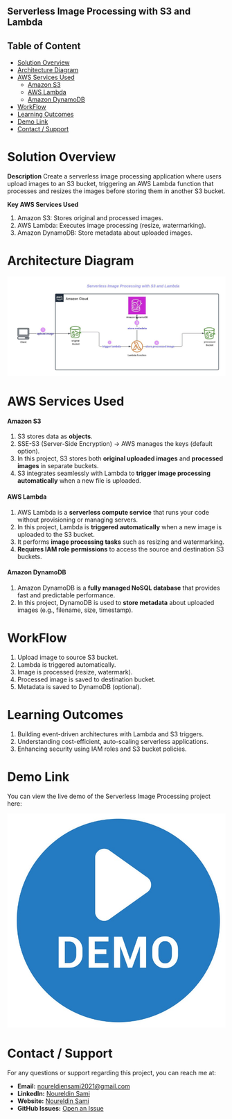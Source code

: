 ## Serverless Image Processing with S3 and Lambda

## Table of Content
- [Solution Overview](#solution-overview)
- [Architecture Diagram](#architecture-diagram)
- [AWS Services Used](#aws-services-used)
  - [Amazon S3](#amazon-s3)
  - [AWS Lambda](#aws-lambda)
  - [Amazon DynamoDB](#amazon-dynamodb)
- [WorkFlow](#WorkFlow)
- [Learning Outcomes](#Learning-Outcomes)
- [Demo Link](#demo-link)
- [Contact / Support](#contact--support)

 




# Solution Overview

**Description**
Create a serverless image processing application where users upload images to an S3 bucket, triggering an AWS Lambda function that processes and resizes the images before storing them in another S3 bucket.

**Key AWS Services Used**

1. Amazon S3: Stores original and processed images.
2. AWS Lambda: Executes image processing (resize, watermarking).
3. Amazon DynamoDB: Store metadata about uploaded images.



# Architecture Diagram

![Architecture Diagram](https://github.com/noureldien2021/Project-2-Serverless-Image-Processing-with-S3-and-Lambda/blob/main/_Serverless%20Image%20Processing.jpeg?raw=true)

# AWS Services Used

#### Amazon S3

1. S3 stores data as **objects**.  
2. SSE-S3 (Server-Side Encryption) → AWS manages the keys (default option).
3. In this project, S3 stores both **original uploaded images** and **processed images** in separate buckets.
4. S3 integrates seamlessly with Lambda to **trigger image processing automatically** when a new file is uploaded.


#### AWS Lambda

1. AWS Lambda is a **serverless compute service** that runs your code without provisioning or managing servers.
2. In this project, Lambda is **triggered automatically** when a new image is uploaded to the S3 bucket.
3. It performs **image processing tasks** such as resizing and watermarking.
4. **Requires IAM role permissions** to access the source and destination S3 buckets.


#### Amazon DynamoDB
1. Amazon DynamoDB is a **fully managed NoSQL database** that provides fast and predictable performance.
2. In this project, DynamoDB is used to **store metadata** about uploaded images (e.g., filename, size, timestamp).


# WorkFlow
1. Upload image to source S3 bucket.  
2. Lambda is triggered automatically.  
3. Image is processed (resize, watermark).  
4. Processed image is saved to destination bucket.  
5. Metadata is saved to DynamoDB (optional).  

# Learning Outcomes
1. Building event-driven architectures with Lambda and S3 triggers.
2. Understanding cost-efficient, auto-scaling serverless applications.
3. Enhancing security using IAM roles and S3 bucket policies.



# Demo Link

You can view the live demo of the Serverless Image Processing project here:  

[![Demo Video](https://github.com/noureldien2021/Project-2-Serverless-Image-Processing-with-S3-and-Lambda/blob/main/demo2.jpg?raw=true)](https://drive.google.com/file/d/1hL2IYWyO8VBe94ezH_22tzpzFdHMNshr/view?usp=drive_link)

# Contact / Support

For any questions or support regarding this project, you can reach me at:

- **Email:** noureldiensami2021@gmail.com
- **LinkedIn:** [Noureldin Sami](https://www.linkedin.com/in/noureldien-sami/)
- **Website:** [Noureldin Sami](https://noureldien-sami2024.netlify.app/)  
- **GitHub Issues:** [Open an Issue](https://github.com/noureldien2021/Project-2-Serverless-Image-Processing-with-S3-and-Lambda/issues)
 
